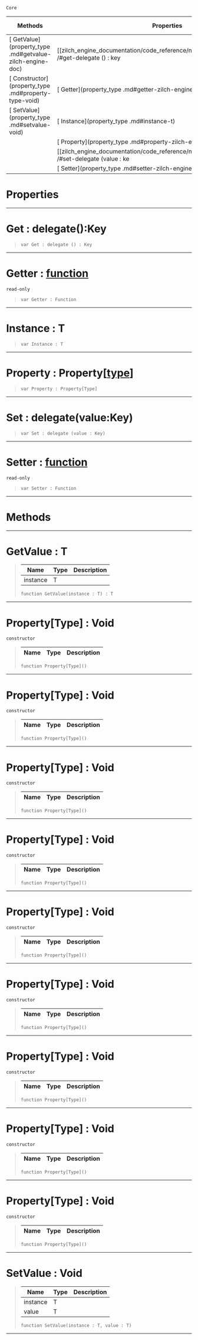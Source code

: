  `Core`

|Methods|Properties|Base Classes|Derived Classes|
|---|---|---|---|
|[ GetValue](property_type .md#getvalue-zilch-engine-doc)|[[zilch_engine_documentation/code_reference/nada_base_types/property_type /#get-delegate () : key | Get]]| | |
|[ Constructor](property_type .md#property-type-void)|[ Getter](property_type .md#getter-zilch-engine-docum)| | |
|[ SetValue](property_type .md#setvalue-void)|[ Instance](property_type .md#instance-t)| | |
| |[ Property](property_type .md#property-zilch-engine-doc)| | |
| |[[zilch_engine_documentation/code_reference/nada_base_types/property_type /#set-delegate (value : ke | Set]]| | |
| |[ Setter](property_type .md#setter-zilch-engine-docum)| | |


 #  Properties


---  
 #  Get : delegate():Key

> 
> ```TS:Nada
> var Get : delegate () : Key


---  
 #  Getter : [function](function.md)

 `read-only`

> 
> ```TS:Nada
> var Getter : Function


---  
 #  Instance : T

> 
> ```TS:Nada
> var Instance : T


---  
 #  Property : Property[[type](type.md)]

> 
> ```TS:Nada
> var Property : Property[Type]


---  
 #  Set : delegate(value:Key)

> 
> ```TS:Nada
> var Set : delegate (value : Key)


---  
 #  Setter : [function](function.md)

 `read-only`

> 
> ```TS:Nada
> var Setter : Function


---  
 #  Methods


---  
 #  GetValue : T

> 
> |Name|Type|Description|
> |---|---|---|
> |instance|T| |
> ```TS:Nada
> function GetValue(instance : T) : T
> ``` 


---  
 #  Property[Type] : Void

 `constructor`

> 
> |Name|Type|Description|
> |---|---|---|
> ```TS:Nada
> function Property[Type]()
> ``` 


---  
 #  Property[Type] : Void

 `constructor`

> 
> |Name|Type|Description|
> |---|---|---|
> ```TS:Nada
> function Property[Type]()
> ``` 


---  
 #  Property[Type] : Void

 `constructor`

> 
> |Name|Type|Description|
> |---|---|---|
> ```TS:Nada
> function Property[Type]()
> ``` 


---  
 #  Property[Type] : Void

 `constructor`

> 
> |Name|Type|Description|
> |---|---|---|
> ```TS:Nada
> function Property[Type]()
> ``` 


---  
 #  Property[Type] : Void

 `constructor`

> 
> |Name|Type|Description|
> |---|---|---|
> ```TS:Nada
> function Property[Type]()
> ``` 


---  
 #  Property[Type] : Void

 `constructor`

> 
> |Name|Type|Description|
> |---|---|---|
> ```TS:Nada
> function Property[Type]()
> ``` 


---  
 #  Property[Type] : Void

 `constructor`

> 
> |Name|Type|Description|
> |---|---|---|
> ```TS:Nada
> function Property[Type]()
> ``` 


---  
 #  Property[Type] : Void

 `constructor`

> 
> |Name|Type|Description|
> |---|---|---|
> ```TS:Nada
> function Property[Type]()
> ``` 


---  
 #  Property[Type] : Void

 `constructor`

> 
> |Name|Type|Description|
> |---|---|---|
> ```TS:Nada
> function Property[Type]()
> ``` 


---  
 #  SetValue : Void

> 
> |Name|Type|Description|
> |---|---|---|
> |instance|T| |
> |value|T| |
> ```TS:Nada
> function SetValue(instance : T, value : T)
> ``` 


---  
 

 